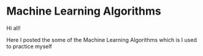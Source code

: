 # Machine Learning Algorithms

Hi all!

Here I posted the some of the Machine Learning Algorithms which is  I used to practice myself

